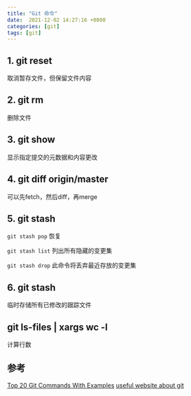 ```yaml
---
title: "Git 命令"
date:  2021-12-02 14:27:16 +0800
categories: [git]
tags: [git]
---
```


## 1. git reset
取消暂存文件，但保留文件内容
## 2. git rm
删除文件
## 3. git show
显示指定提交的元数据和内容更改
## 4. git diff origin/master
可以先fetch，然后diff，再merge
## 5. git stash
`git stash pop` 恢复

`git stash list` 列出所有隐藏的变更集

`git stash drop` 此命令将丢弃最近存放的变更集
## 6. git stash
临时存储所有已修改的跟踪文件

## git ls-files | xargs wc -l
计算行数

## 参考

[Top 20 Git Commands With Examples](https://dzone.com/articles/top-20-git-commands-with-examples)
[useful website about git](https://www.atlassian.com/git/tutorials/using-branches/git-merge)
